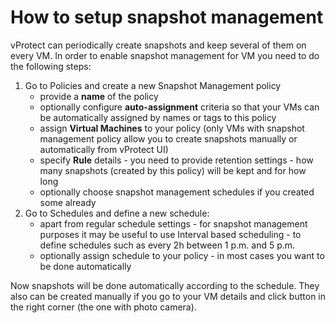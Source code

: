 # How to setup snapshot management

vProtect can periodically create snapshots and keep several of them on every VM. In order to enable snapshot management for VM you need to do the following steps:

1. Go to Policies and create a new Snapshot Management policy
   * provide a **name** of the policy
   * optionally configure **auto-assignment** criteria so that your VMs can be automatically assigned by names or tags to this policy
   * assign **Virtual Machines** to your policy \(only VMs with snapshot management policy allow you to create snapshots manually or automatically from vProtect UI\)
   * specify **Rule** details - you need to provide retention settings - how many snapshots \(created by this policy\) will be kept and for how long
   * optionally choose snapshot management schedules if you created some already
2. Go to Schedules and define a new schedule:
   * apart from regular schedule settings - for snapshot management purposes it may be useful to use Interval based scheduling - to define schedules such as every 2h between 1 p.m. and 5 p.m.
   * optionally assign schedule to your policy - in most cases you want to be done automatically

Now snapshots will be done automatically according to the schedule. They also can be created manually if you go to your VM details and click button in the right corner \(the one with photo camera\). 

